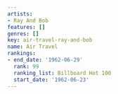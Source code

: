 ```yaml
---
artists:
- Ray And Bob
features: []
genres: []
key: air-travel-ray-and-bob
name: Air Travel
rankings:
- end_date: '1962-06-29'
  rank: 99
  ranking_list: Billboard Hot 100
  start_date: '1962-06-23'
---
```


